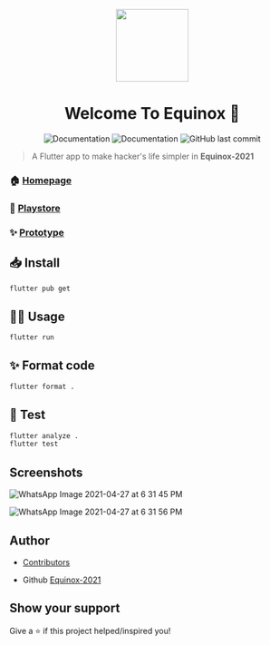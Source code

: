 <p align="center"><img align="center" src="https://user-images.githubusercontent.com/58786316/117425250-40829700-af40-11eb-9e98-0713adab6f98.jpeg" height="128" /></p>
<h1 align="center">Welcome To Equinox 👋</h1>
<p align="center">
  <img alt="Documentation" src="https://img.shields.io/badge/-Flutter-blue?&logo=flutter" />
  <img alt="Documentation" src="https://img.shields.io/badge/-Firebase-blue?&logo=firebase" />
  <img alt="GitHub last commit" src="https://img.shields.io/github/last-commit/Manas1820/Equinox-2021">
</p>

> A Flutter app to make hacker's life simpler in __Equinox-2021__

### 🏠 [Homepage](https://www.equinoxhack.in/)

### 🎁 [Playstore](https://play.google.com/store/apps/details?id=com.apoorvsingh2000.equinox_21)

### ✨ [Prototype](https://www.figma.com/file/QNIFwJ902eYJUMx5fgtCUL/Equinox-app?node-id=0%3A1)

## 📥 Install

```sh
flutter pub get
```

## 👷‍♂️ Usage

```sh
flutter run
```

## ✨ Format code

```sh
flutter format .
```

## 🧪 Test

```sh
flutter analyze .
flutter test
```
  
</details>

## Screenshots
![WhatsApp Image 2021-04-27 at 6 31 45 PM](https://user-images.githubusercontent.com/58786316/117425082-16c97000-af40-11eb-9bf3-60c998c606e2.jpeg)


![WhatsApp Image 2021-04-27 at 6 31 56 PM](https://user-images.githubusercontent.com/58786316/117425097-1a5cf700-af40-11eb-9276-58f272826ade.jpeg)


## Author 
- [Contributors](https://github.com/Manas1820/Equinox-2021/graphs/contributors)
  
- Github [Equinox-2021](https://github.com/Manas1820/Equinox-2021)


## Show your support 

Give a ⭐️ if this project helped/inspired you!
